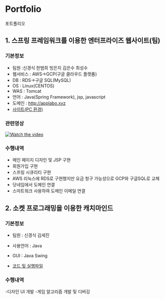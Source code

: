 # Portfolio
포트폴리오

 
## 1. 스프링 프레임워크를 이용한 엔터프라이즈 웹사이트(팀)
### 기본정보
 - 팀원 :신경식 한범희 빙은지 김은수 최성수
 - 웹서비스 : AWS->GCP(구글 클라우드 플랫폼)
 - DB : RDS->구글 SQL(MySQL)
 - OS : Linux(CENTOS)
 - WAS : Tomcat
 - 언어 : Java(Spring Framework), jsp, javascript
 - 도메인 : http://applabo.xyz
 - <a href="http://applabo.xyz">사이트(PC 환경)</a><br/>
 
### 관련영상
  [![Watch the video](https://img.youtube.com/vi/w5eQlGDR6lE/0.jpg)]( https://www.youtube.com/watch?v=66eBnYSn1Ko)<br/>
  
### 수행내역
 - 메인 페이지 디자인 및 JSP 구현
 - 회원가입 구현
 - 스프링 시큐리티 구현
 - AWS 리눅스에 RDS로 구현했지만 요금 청구 가능성으로 GCP와 구글SQL로 교체
 - 닷네임에서 도메인 연결
 - 스마트워크 사용하여 도메인 이메일 연결
 
## 2. 소켓 프로그래밍을 이용한 캐치마인드

### 기본정보
 - 팀원 : 신경식 김세진
 - 사용언어 : Java
 - GUI : Java Swing <br/>
 
 - <a href="https://github.com/sks7181/catchmind">코드 및 실행파일</a><br/>
 
### 수행내역
-디자인 UI 개발
-게임 알고리즘 개발 및 디버깅
